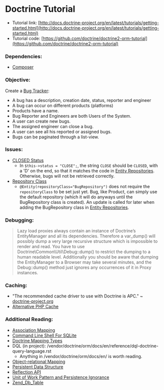 # Doctrine Tutorial
- Tutorial link: [http://docs.doctrine-project.org/en/latest/tutorials/getting-started.html](http://docs.doctrine-project.org/en/latest/tutorials/getting-started.html)
- Tutorial code: [https://github.com/doctrine/doctrine2-orm-tutorial](https://github.com/doctrine/doctrine2-orm-tutorial)

### Dependencies:
- [Composer](http://getcomposer.org/)

### Objective:
Create a [Bug Tracker](http://framework.zend.com/manual/en/zend.db.table.html):
- A bug has a description, creation date, status, reporter and engineer
- A bug can occur on different products (platforms)
- Products have a name.
- Bug Reporter and Engineers are both Users of the System.
- A user can create new bugs.
- The assigned engineer can close a bug.
- A user can see all his reported or assigned bugs.
- Bugs can be paginated through a list-view.

### Issues:
- [CLOSED Status](http://docs.doctrine-project.org/en/latest/tutorials/getting-started.html#updating-entities)
	- In `$this->status = "CLOSE";`, the string `CLOSE` should be `CLOSED`, with a 'D' on the end, so that it matches the code in [Entity Repositories](http://docs.doctrine-project.org/en/latest/tutorials/getting-started.html#entity-repositories). Otherwise, bugs will not be retrieved correctly.
- [Repository Class](http://docs.doctrine-project.org/en/latest/tutorials/getting-started.html#adding-bug-and-user-entities)
	- `@Entity(repositoryClass="BugRepository")` does not require the `repositoryClass` to be set just yet. Bug, like Product, can simply use the default repository (which it will do anyways until the BugRepository class is created). An update is called for later when adding the BugRepository class in [Entity Repositories](http://docs.doctrine-project.org/en/latest/tutorials/getting-started.html#entity-repositories).

### Debugging:
> Lazy load proxies always contain an instance of Doctrine’s EntityManager and all its dependencies. Therefore a var_dump() will possibly dump a very large recursive structure which is impossible to render and read. You have to use Doctrine\Common\Util\Debug::dump() to restrict the dumping to a human readable level. Additionally you should be aware that dumping the EntityManager to a Browser may take several minutes, and the Debug::dump() method just ignores any occurrences of it in Proxy instances.

### Caching:
- "The recommended cache driver to use with Doctrine is APC." ~ [doctrine-project.org](http://docs.doctrine-project.org/en/latest/reference/advanced-configuration.html#advanced-configuration)
- [Alternative PHP Cache](http://us1.php.net/apc)

### Additional Reading:
- [Association Mapping](http://docs.doctrine-project.org/en/latest/reference/association-mapping.html)
- [Command Line Shell For SQLite](http://www.sqlite.org/sqlite.html)
- [Doctrine Mapping Types](http://docs.doctrine-project.org/en/latest/reference/basic-mapping.html#doctrine-mapping-types)
- DQL (in project): /vendor/doctrine/orm/docs/en/reference/dql-doctrine-query-language.rst
	- Anything in /vendor/doctrine/orm/docs/en/ is worth reading.
- [Object-relational Mapping](http://en.wikipedia.org/wiki/Object-relational_mapping)
- [Persistent Data Structure](http://en.wikipedia.org/wiki/Persistent_data_structure)
- [Reflection API](http://php.net/manual/en/intro.reflection.php)
- [Unit of Work Pattern and Persistence Ignorance](http://msdn.microsoft.com/en-us/magazine/dd882510.aspx)
- [Zend_Db_Table](http://framework.zend.com/manual/1.12/en/zend.db.table.html)
